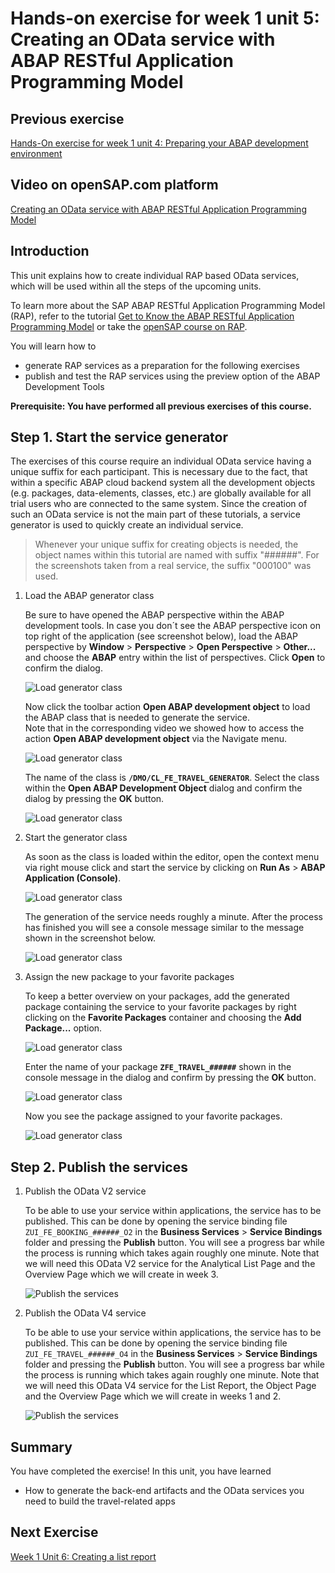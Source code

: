 # Hands-on exercise for week 1 unit 5:<br/>Creating an OData service with ABAP RESTful Application Programming Model

## Previous exercise
[Hands-On exercise for week 1 unit 4: Preparing your ABAP development environment](unit4.md)

## Video on openSAP.com platform
[Creating an OData service with ABAP RESTful Application Programming Model](https://open.sap.com/courses/fiori-ea1/items/4Pnp5wuhKwu519vkyAlBAn)

## Introduction
This unit explains how to create individual RAP based OData services, which will be used within all the steps of the upcoming units.

To learn more about the SAP ABAP RESTful Application Programming Model (RAP), refer to the tutorial [Get to Know the ABAP RESTful Application Programming Model](https://developers.sap.com/tutorials/abap-environment-restful-programming-model.html) or take the [openSAP course on RAP](https://open.sap.com/courses/cp13).

You will learn how to
  - generate RAP services as a preparation for the following exercises
  - publish and test the RAP services using the preview option of the ABAP Development Tools

**Prerequisite: You have performed all previous exercises of this course.**

## Step 1. Start the service generator
The exercises of this course require an individual OData service having a unique suffix for each participant. This is necessary due to the fact, that within a specific ABAP cloud backend system all the development objects (e.g. packages, data-elements, classes, etc.) are globally available for all trial users who are connected to the same system. Since the creation of such an OData service is not the main part of these tutorials, a service generator is used to quickly create an individual service.

>Whenever your unique suffix for creating objects is needed, the object names within this tutorial are named with suffix "######". For the screenshots taken from a real service, the suffix "000100" was used.

1. Load the ABAP generator class

    Be sure to have opened the ABAP perspective within the ABAP development tools. In case you don´t see the ABAP perspective icon on top right of the application (see screenshot below), load the ABAP perspective by **Window** > **Perspective** > **Open Perspective** > **Other...** and choose the **ABAP** entry within the list of perspectives. Click **Open** to confirm the dialog.

    ![Load generator class](images/unit5/PrepareService_0.png)

    Now click the toolbar action **Open ABAP development object** to load the ABAP class that is needed to generate the service.    
    Note that in the corresponding video we showed how to access the action **Open ABAP development object** via the Navigate menu.

    ![Load generator class](images/unit5/PrepareService_1.png)

    The name of the class is **`/DMO/CL_FE_TRAVEL_GENERATOR`**. Select the class within the **Open ABAP Development Object** dialog and confirm the dialog by pressing the **OK** button.

    ![Load generator class](images/unit5/PrepareService_2.png)


2. Start the generator class

    As soon as the class is loaded within the editor, open the context menu via right mouse click and start the service by clicking on **Run As** > **ABAP Application (Console)**.

    ![Load generator class](images/unit5/PrepareService_3.png)

    The generation of the service needs roughly a minute. After the process has finished you will see a console message similar to the message shown in the screenshot below.

    ![Load generator class](images/unit5/PrepareService_4.png)

3. Assign the new package to your favorite packages

    To keep a better overview on your packages, add the generated package containing the service to your favorite packages by right clicking on the **Favorite Packages** container and choosing the **Add Package...** option.

    ![Load generator class](images/unit5/PrepareService_5.png)

    Enter the name of your package **`ZFE_TRAVEL_######`** shown in the console message in the dialog and confirm by pressing the **OK** button.

    ![Load generator class](images/unit5/PrepareService_6.png)

    Now you see the package assigned to your favorite packages.

    ![Load generator class](images/unit5/PrepareService_6a.png)



## Step 2. Publish the services
1. Publish the OData V2 service

    To be able to use your service within applications, the service has to be published. This can be done by opening the service binding file `ZUI_FE_BOOKING_######_O2` in the **Business Services** > **Service Bindings** folder and pressing the **Publish** button. You will see a progress bar while the process is running which takes again roughly one minute.
    Note that we will need this OData V2 service for the Analytical List Page and the Overview Page which we will create in week 3.
    
    ![Publish the services](images/unit5/PrepareService_7a.png)

2. Publish the OData V4 service

    To be able to use your service within applications, the service has to be published. This can be done by opening the service binding file `ZUI_FE_TRAVEL_######_O4` in the **Business Services** > **Service Bindings** folder and pressing the **Publish** button. You will see a progress bar while the process is running which takes again roughly one minute.
    Note that we will need this OData V4 service for the List Report, the Object Page and the Overview Page which we will create in weeks 1 and 2.

    ![Publish the services](images/unit5/PrepareService_7.png)




## Summary
You have completed the exercise!
In this unit, you have learned 
- How to generate the back-end artifacts and the OData services you need to build the travel-related apps

## Next Exercise
[Week 1 Unit 6: Creating a list report](unit6.md)
